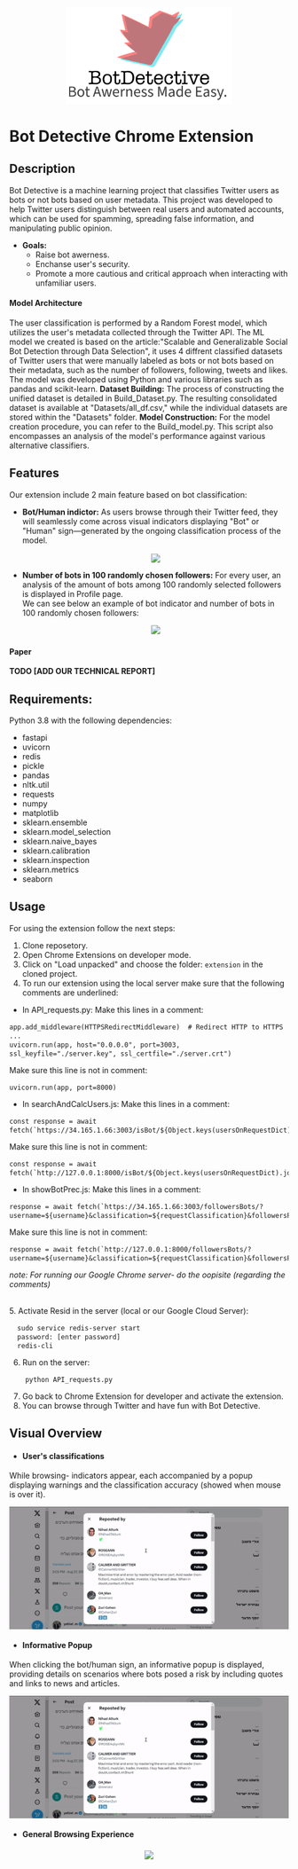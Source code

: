 <p align="center">
  <img src="Photos/logo_img.png" width="300" />
</p>  

# Bot Detective Chrome Extension

## Description
Bot Detective is a machine learning project that classifies Twitter users as bots or not bots based on user metadata. This project was developed to help Twitter users distinguish between real users and automated accounts, which can be used for spamming, spreading false information, and manipulating public opinion.

- **Goals:**
  - Raise bot awerness.
  - Enchanse user's security.
  - Promote a more cautious and critical approach when interacting with unfamiliar users.

#### Model Architecture
The user classification is performed by a Random Forest model, which utilizes the user's metadata collected through the Twitter API.
The ML model we created is based on the article:"Scalable and Generalizable Social Bot Detection through Data Selection", it uses 4 diffrent classified datasets of Twitter users that were manually labeled as bots or not bots based on their metadata, such as the number of followers, following, tweets and likes.
The model was developed using Python and various libraries such as pandas and scikit-learn. 
**Dataset Building:**  The process of constructing the unified dataset is detailed in Build_Dataset.py. The resulting consolidated dataset is available at "Datasets/all_df.csv," while the individual datasets are stored within the "Datasets" folder.
**Model Construction:** For the model creation procedure, you can refer to the Build_model.py. This script also encompasses an analysis of the model's performance against various alternative classifiers.

## Features
Our extension include 2 main feature based on bot classification:
- **Bot/Human indictor:** As users browse through their Twitter feed, they will seamlessly come across visual indicators displaying "Bot" or "Human" sign—generated by the ongoing classification process of the model.<br/> <p align="center">  <img src="https://github.com/stav-bentov/Twitter-Bot-Detector/blob/main/Photos/bothuman.png" align="center"> </p>  
- **Number of bots in 100 randomly chosen followers:** For every user, an analysis of the amount of bots among 100 randomly selected followers is displayed in Profile page.<br/> We can see below an example of bot indicator and number of bots in 100 randomly chosen followers:<p align="center"><img src="https://github.com/stav-bentov/Twitter-Bot-Detector/blob/main/Gifs/bot%20and%20followers.gif"></p>

#### Paper
**TODO [ADD OUR TECHNICAL REPORT]**


## Requirements:
Python 3.8 with the following dependencies:
- fastapi
- uvicorn
- redis
- pickle
- pandas
- nltk.util
- requests
- numpy
- matplotlib
- sklearn.ensemble
- sklearn.model_selection
- sklearn.naive_bayes
- sklearn.calibration
- sklearn.inspection
- sklearn.metrics
- seaborn

## Usage
For using the extension follow the next steps:
1. Clone reposetory.
2. Open Chrome Extensions on developer mode.
3. Click on "Load unpacked" and choose the folder: `extension` in the cloned project.
4. To run our extension using the local server make sure that the following comments are underlined:
- In API_requests.py:
Make this lines in a comment:
```
app.add_middleware(HTTPSRedirectMiddleware)  # Redirect HTTP to HTTPS
...
uvicorn.run(app, host="0.0.0.0", port=3003, ssl_keyfile="./server.key", ssl_certfile="./server.crt")
```
Make sure this line is not in comment:
```
uvicorn.run(app, port=8000)
```
- In searchAndCalcUsers.js: Make this lines in a comment:
``` 
const response = await fetch(`https://34.165.1.66:3003/isBot/${Object.keys(usersOnRequestDict).join(',')}`);
```
Make sure this line is not in comment:
```
const response = await fetch(`http://127.0.0.1:8000/isBot/${Object.keys(usersOnRequestDict).join(',')}`);
```
- In showBotPrec.js:
Make this lines in a comment:
```
response = await fetch(`https://34.165.1.66:3003/followersBots/?username=${username}&classification=${requestClassification}&followersPrec=${requestFollowersPrec}`);
```
Make sure this line is not in comment:
```
response = await fetch(`http://127.0.0.1:8000/followersBots/?username=${username}&classification=${requestClassification}&followersPrec=${requestFollowersPrec}`);
```
*note: For running our Google Chrome server- do the oopisite (regarding the comments)*

<br/>5. Activate Resid in the server (local or our Google Cloud Server):
```
  sudo service redis-server start
  password: [enter password]
  redis-cli
```
6. Run on the server:
``` 
    python API_requests.py
```
7. Go back to Chrome Extension for developer and activate the extension.
8. You can browse through Twitter and have fun with Bot Detective.

## Visual Overview
- #### User's classifications
While browsing- indicators appear, each accompanied by a popup displaying warnings and the classification accuracy (showed when mouse is over it).
<p align="center">  <img src="Gifs/bots in reposted by.gif" align="center"> </p> 

- #### Informative Popup
When clicking the bot/human sign, an informative popup is displayed, providing details on scenarios where bots posed a risk by including quotes and links to news and articles.
<p align="center">  <img src="Gifs/bots in reposted by.gif" align="center"> </p> 

- #### General Browsing Experience
<p align="center">  <img src="Gifs/part action gif.gif" align="center"> </p> 
